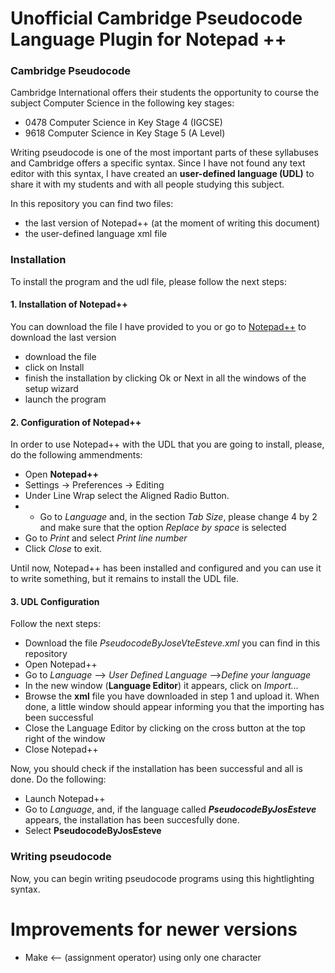 # Unofficial Cambridge Pseudocode Language Plugin for Notepad ++

### Cambridge Pseudocode
Cambridge International offers their students the opportunity to course the subject Computer Science in the following key stages:

* 0478 Computer Science in Key Stage 4 (IGCSE)
* 9618 Computer Science in Key Stage 5 (A Level)

Writing pseudocode is one of the most important parts of these syllabuses and Cambridge offers a specific syntax. Since I have not found any text editor with this syntax,
I have created an **user-defined language (UDL)** to share it with my students and with all people studying this subject.

In this repository you can find two files:
* the last version of Notepad++ (at the moment of writing this document)
* the user-defined language xml file


### Installation
To install the program and the udl file, please follow the next steps:

#### 1. **Installation of Notepad++**
You can download the file I have provided to you or go to [Notepad++](https://notepad-plus-plus.org/downloads/) to download the last version
* download the file
* click on Install
* finish the installation by clicking Ok or Next in all the windows of the setup wizard
* launch the program

#### 2. **Configuration of Notepad++**
In order to use Notepad++ with the UDL that you are going to install, please, do the following ammendments:
* Open **Notepad++**
* Settings -> Preferences -> Editing
* Under Line Wrap select the Aligned Radio Button.
* * Go to *Language* and, in the section *Tab Size*, please change 4 by 2 and make sure that the option *Replace by space* is selected
* Go to *Print* and select *Print line number*
* Click *Close* to exit.

Until now, Notepad++ has been installed and configured and you can use it to write something, but it remains to install the UDL file.

#### 3. **UDL Configuration**
Follow the next steps:
* Download the file *PseudocodeByJoseVteEsteve.xml* you can find in this repository
* Open Notepad++
* Go to *Language* --> *User Defined Language* -->*Define your language*
* In the new window (**Language Editor**) it appears, click on *Import...*
* Browse the **xml** file you have downloaded in step 1 and upload it. When done, a little window should appear informing you that the importing has been successful
* Close the Language Editor by clicking on the cross button at the top right of the window
* Close Notepad++

Now, you should check if the installation has been successful and all is done. Do the following:
* Launch Notepad++
* Go to *Language*, and, if the language called **_PseudocodeByJosEsteve_** appears, the installation has been succesfully done.
* Select **PseudocodeByJosEsteve**


### Writing pseudocode
Now, you can begin writing pseudocode programs using this hightlighting syntax. 

# Improvements for newer versions
- Make <-- (assignment operator) using only one character




